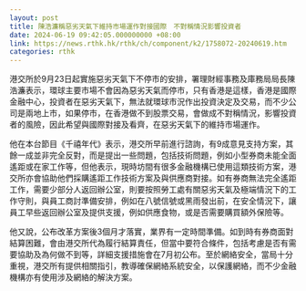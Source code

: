 ```yaml
---
layout: post
title: 陳浩濂稱惡劣天氣下維持市場運作對接國際　不對稱情況影響投資者
date: 2024-06-19 09:42:05.000000000 +08:00
link: https://news.rthk.hk/rthk/ch/component/k2/1758072-20240619.htm
categories: rthk
---
```


港交所於9月23日起實施惡劣天氣下不停市的安排，署理財經事務及庫務局局長陳浩濂表示，環球主要市場不會因為惡劣天氣而停市，只有香港是這樣，香港是國際金融中心，投資者在惡劣天氣下，無法就環球市況作出投資決定及交易，而不少公司是兩地上市，如果停市，在香港做不到股票交易，會做成不對稱情況，影響投資者的風險，因此希望與國際對接及看齊，在惡劣天氣下的維持市場運作。

他在本台節目《千禧年代》表示，港交所早前進行諮詢，有9成意見支持方案，其餘一成並非完全反對，而是提出一些問題，包括技術問題，例如小型券商未能全面遙距或在家工作等，但他表示，現時坊間有很多金融機構已使用這類技術方案，港交所亦會協助他們採購遙距工作技術方案及與供應商對接。如有券商無法完全遙距工作，需要少部分人返回辦公室，則要按照勞工處有關惡劣天氣及極端情況下的工作守則，與員工商討準備安排，例如在八號信號或黑雨發出前，在安全情況下，讓員工早些返回辦公室及提供支援，例如供應食物，或是否需要購買額外保險等。

他又說，公布改革方案後3個月才落實，業界有一定時間準備。如到時有券商面對結算困難，會由港交所代為履行結算責任，但當中要符合條件，包括考慮是否有需要協助及為何做不到等，詳細支援措施會在7月初公布。至於網絡安全，當局十分重視，港交所有提供相關指引，教導確保網絡系統安全，以保護網絡，而不少金融機構亦有使用涉及網絡的解決方案。
